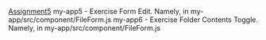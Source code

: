 [Assignment5](https://drive.google.com/file/d/1mvHB2VZf7pXEBoHdcft_5rTlKcv24Vs-/view)
my-app5 - Exercise Form Edit. Namely, in my-app/src/component/FileForm.js 
my-app6 - Exercise Folder Contents Toggle. Namely, in my-app/src/component/FileForm.js 
